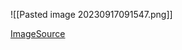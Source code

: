 ![[Pasted image 20230917091547.png]]

[ImageSource](https://github.com/edithturn/CKAD-training/blob/master/img/cheat-sheet.png)
